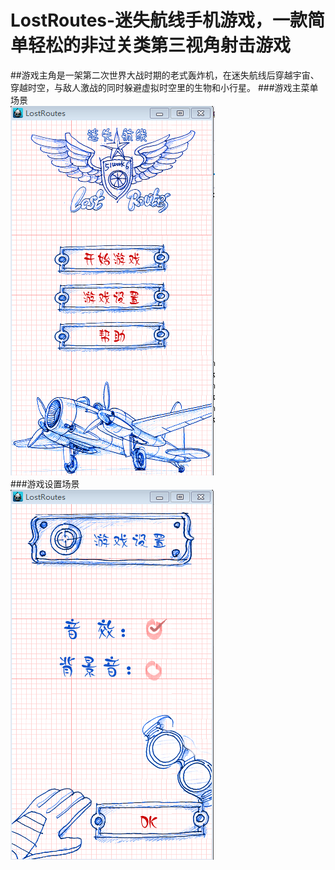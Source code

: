 # LostRoutes-迷失航线手机游戏，一款简单轻松的非过关类第三视角射击游戏
##游戏主角是一架第二次世界大战时期的老式轰炸机，在迷失航线后穿越宇宙、穿越时空，与敌人激战的同时躲避虚拟时空里的生物和小行星。
###游戏主菜单场景<br>
![](https://github.com/qzl1994/LostRoutes/raw/master/readme/HomeScene.png)  <br>
###游戏设置场景<br>
![](https://github.com/qzl1994/LostRoutes/raw/master/readme/SettingScene.png)



